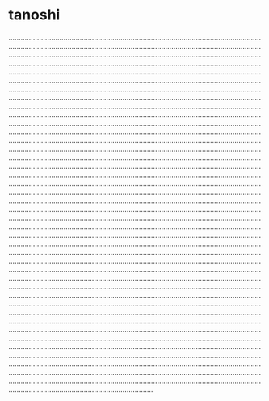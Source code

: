 # tanoshi

...................................................................................................................................................................................................................................................................................................................................................................................................................................................................................................................................................................................................................................................................................................................................................................................................................................................................................................................................................................................................................................................................................................................................................................................................................................................................................................................................................................................................................................................................................................................................................................................................................................................................................................................................................................................................................................................................................................................................................................................................................................................................................................................................................................................................................................................................................................................................................................................................................................................................................................................................................................................................................................................................................................................................................................................................................................................................................................................................................................................................................................................................................................................................................................................................................................................................................................................................................................................................................................................................................................................................................................................................................................................................................................................................................................................................................................................................................................................................................................................................................................................................................................................................................................................................................................................................................................................................................................................................................................................................................................................................................................................................................................................................................................................................................................................................................................................................................................................................................................................................................................................................................................................................................................................................................................................................................................................................................................